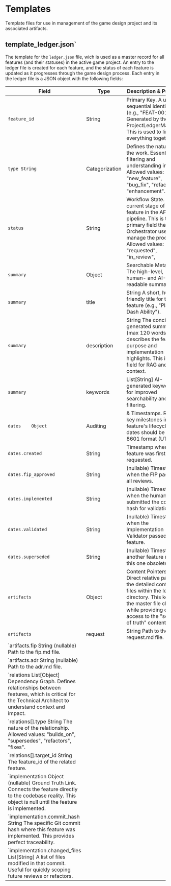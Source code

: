 # Templates
Template files for use in management of the game design project and its associated artifacts.

## **template_ledger.json`**
The template for the `ledger.json` file, wich is used as a master record for all features (and their statuses) in the active game project. An entry to the ledger file is created for each feature, and the status of each feature is updated as it progresses through the game design process. Each entry in the ledger file is a JSON object with the following fields:

| Field | Type | Description & Purpose |
| ----- | ---- | --------------------- |
| `feature_id` | String | Primary Key. A unique, sequential identifier (e.g., "FEAT-001"). Generated by the ProjectLedgerManager. This is used to link everything together. |
| `type	String` | Categorization |  Defines the nature of the work. Essential for filtering and understanding intent. Allowed values: "new_feature", "bug_fix", "refactor", "enhancement". |
| `status` | String | Workflow State. The current stage of the feature in the AFIE pipeline. This is the primary field the Orchestrator uses to manage the process. Allowed values: "requested", "in_review",  |"awaiting_implementation", "awaiting_validation", "validated", "superseded".
| `summary` | Object | Searchable Metadata. The high-level, human- and AI-readable summary. |
| `summary` | title | String	A short, human-friendly title for the feature (e.g., "Player Dash Ability"). |
| `summary` | description | String	The concise, AI-generated summary (max 120 words) that describes the feature's purpose and implementation highlights. This is a key field for RAG and agent context. |
| `summary` | keywords | List[String]	AI-generated keywords for improved searchability and filtering. |
| `dates	Object` | Auditing | & Timestamps. Records key milestones in the feature's lifecycle. All dates should be in ISO 8601 format (UTC). |
| `dates.created` | String | Timestamp when the feature was first requested. |
| `dates.fip_approved` | String | (nullable)	Timestamp when the FIP passed all reviews. |
| `dates.implemented` | String | (nullable)	Timestamp when the human submitted the commit hash for validation. |
| `dates.validated` | String | (nullable)	Timestamp when the Implementation Validator passed the feature. |
| `dates.superseded` | String | (nullable)	Timestamp if another feature makes this one obsolete. |
| `artifacts` | Object | Content Pointers. Direct relative paths to the detailed content files within the ledger directory. This keeps the master file clean while providing direct access to the "source of truth" content. |
| `artifacts` | request | String	Path to the request.md file. |
| `artifacts.fip	String (nullable)	Path to the fip.md file. |
| `artifacts.adr	String (nullable)	Path to the adr.md file. |
| `relations	List[Object]	Dependency Graph. Defines relationships between features, which is critical for the Technical Architect to understand context and impact. |
| `relations[].type	String	The nature of the relationship. Allowed values: "builds_on", "supersedes", "refactors", "fixes". |
| `relations[].target_id	String	The feature_id of the related feature. |
| `implementation	Object (nullable)	Ground Truth Link. Connects the feature directly to the codebase reality. This object is null until the feature is implemented. |
| `implementation.commit_hash	String	The specific Git commit hash where this feature was implemented. This provides perfect traceability. |
| `implementation.changed_files	List[String]	A list of files modified in that commit. Useful for quickly scoping future reviews or refactors. |

